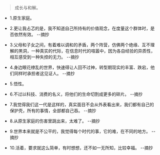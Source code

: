 >成长与和解。

- 1.原生家庭。

- 2.更让我忐忑的是，我不知道自己所持有的价值观念，在度量这个群体时，是否依然有效。 --摘抄

- 3.父母和子女之间，有着难以调和的矛盾，两个阵营，仿佛两个绝缘、互不理解的黑洞，一种真实的代际，在信息时代的喧嚣中，因为各自经验的异质性，相互感受到一种失控的无力。 --摘抄

- 4.身边眼花缭乱的世界，快速得让人回不过神，转型期现实的丰富、跌宕，他们同样时承担者这见证人。 --摘抄

- 5.悟性。

- 6.不过以科技、消费的名义，将他们的生命切割成更多的碎片。 --摘抄

- 7.我觉得我们这一代是这样的，真实面目不会从外表看出来，我们都有自己的保护壳，所有的事情，全部都自己吞。 --摘抄

- 8.从原生家庭的伤害里跳出来，太难了。 --摘抄

- 9.世界本来就是不公平的，我觉得每个时代的事，它的难，在不同的地方。 --摘抄

- 10.活着，要求就这么简单，有时想想，还不如一无所知，比较幸福。 --摘抄
